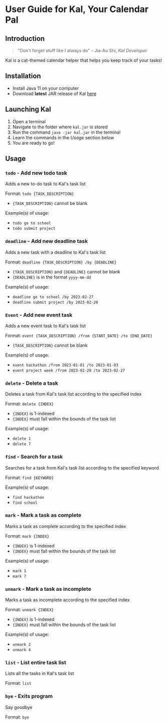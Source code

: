 # User Guide for Kal, Your Calendar Pal
## Introduction
>"Don't forget stuff like I always do" - Jia-Ao Shi, _Kal Developer_

Kal is a cat-themed calendar helper that helps you keep track of your tasks!

## Installation
- Install Java 11 on your computer
- Download **latest** JAR release of Kal [here](https://github.com/ShiJiaAo/ip/releases)

## Launching Kal
1. Open a terminal
2. Navigate to the folder where `kal.jar` is stored
3. Run the command `java -jar kal.jar` in the terminal
4. Learn the commands in the *Usage* section below
5. You are ready to go!

## Usage

### `todo` - Add new todo task

Adds a new to-do task to Kal's task list

Format: `todo {TASK_DESCRIPTION}`
- `{TASK_DESCRIPTION}` cannot be blank

Example(s) of usage:
- `todo go to school`
- `todo submit project`

### `deadline` - Add new deadline task

Adds a new task with a deadline to Kal's task list

Format: `deadline {TASK_DESCRIPTION} /by {DEADLINE}`
- `{TASK_DESCRIPTION}` and `{DEADLINE}` cannot be blank
- `{DEADLINE}` is in the format `yyyy-mm-dd`

Example(s) of usage:
- `deadline go to school /by 2023-02-27`
- `deadline submit project /by 2023-02-20`

### `Event` - Add new event task

Adds a new event task to Kal's task list

Format: `event {TASK_DESCRIPTION} /from {START_DATE} /to {END_DATE}`
- `{TASK_DESCRIPTION}` cannot be blank

Example(s) of usage:
- `event hackathon /from 2023-01-01 /to 2023-01-03`
- `event project week /from 2023-02-20 /to 2023-02-27`

### `delete` - Delete a task

Deletes a task from Kal's task list according to the specified index

Format: `delete {INDEX}`
- `{INDEX}` is 1-indexed
- `{INDEX}` must fall within the bounds of the task list

Example(s) of usage:
- `delete 1`
- `delete 7`

### `find` - Search for a task

Searches for a task from Kal's task list according to the specified keyword

Format: `find {KEYWORD}`

Example(s) of usage:
- `find hackathon`
- `find school`

### `mark` - Mark a task as complete

Marks a task as complete according to the specified index

Format: `mark {INDEX}`
- `{INDEX}` is 1-indexed
- `{INDEX}` must fall within the bounds of the task list

Example(s) of usage:
- `mark 1`
- `mark 7`


### `unmark` - Mark a task as incomplete

Marks a task as incomplete according to the specified index

Format: `unmark {INDEX}`
- `{INDEX}` is 1-indexed
- `{INDEX}` must fall within the bounds of the task list

Example(s) of usage:
- `unmark 2`
- `unmark 4`


### `list` - List entire task list

Lists all the tasks in Kal's task list

Format: `list`

### `bye` - Exits program

Say goodbye

Format: `bye`
